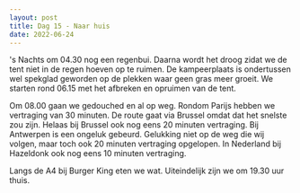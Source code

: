 ```yaml
---
layout: post
title: Dag 15 - Naar huis
date: 2022-06-24
---
```

's Nachts om 04.30 nog een regenbui. Daarna wordt het droog zidat we de tent niet in  de regen hoeven op te ruimen. De kampeerplaats is ondertussen wel spekglad geworden op de plekken waar geen gras meer groeit. We starten rond 06.15 met het afbreken en opruimen van de tent.

Om 08.00 gaan we gedouched en al op weg.
Rondom Parijs hebben we vertraging van 30 minuten. De route gaat via Brussel omdat dat het snelste zou zijn. Helaas bij Brussel ook nog eens 20 minuten vertraging. Bij Antwerpen is een ongeluk gebeurd. Gelukking niet op de weg die wij volgen, maar toch ook 20 minuten vertraging opgelopen. In Nederland bij Hazeldonk ook nog eens 10 minuten vertraging.

Langs de A4 bij Burger King eten we wat. Uiteindelijk zijn we om 19.30 uur thuis.
